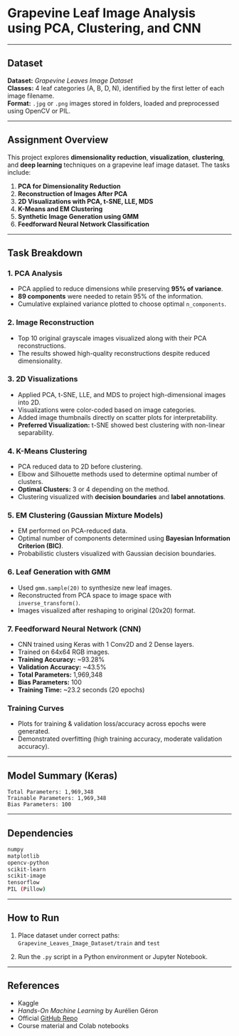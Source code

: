 
# Grapevine Leaf Image Analysis using PCA, Clustering, and CNN


---

## Dataset
**Dataset:** *Grapevine Leaves Image Dataset*  
**Classes:** 4 leaf categories (A, B, D, N), identified by the first letter of each image filename.  
**Format:** `.jpg` or `.png` images stored in folders, loaded and preprocessed using OpenCV or PIL.

---

##  Assignment Overview

This project explores **dimensionality reduction**, **visualization**, **clustering**, and **deep learning** techniques on a grapevine leaf image dataset. The tasks include:

1. **PCA for Dimensionality Reduction**
2. **Reconstruction of Images After PCA**
3. **2D Visualizations with PCA, t-SNE, LLE, MDS**
4. **K-Means and EM Clustering**
5. **Synthetic Image Generation using GMM**
6. **Feedforward Neural Network Classification**

---

## Task Breakdown

### 1. PCA Analysis
- PCA applied to reduce dimensions while preserving **95% of variance**.
- **89 components** were needed to retain 95% of the information.
- Cumulative explained variance plotted to choose optimal `n_components`.

### 2.  Image Reconstruction
- Top 10 original grayscale images visualized along with their PCA reconstructions.
- The results showed high-quality reconstructions despite reduced dimensionality.

### 3. 2D Visualizations
- Applied PCA, t-SNE, LLE, and MDS to project high-dimensional images into 2D.
- Visualizations were color-coded based on image categories.
- Added image thumbnails directly on scatter plots for interpretability.
- **Preferred Visualization:** t-SNE showed best clustering with non-linear separability.

### 4. K-Means Clustering
- PCA reduced data to 2D before clustering.
- Elbow and Silhouette methods used to determine optimal number of clusters.
- **Optimal Clusters:** 3 or 4 depending on the method.
- Clustering visualized with **decision boundaries** and **label annotations**.

### 5. EM Clustering (Gaussian Mixture Models)
- EM performed on PCA-reduced data.
- Optimal number of components determined using **Bayesian Information Criterion (BIC)**.
- Probabilistic clusters visualized with Gaussian decision boundaries.

### 6. Leaf Generation with GMM
- Used `gmm.sample(20)` to synthesize new leaf images.
- Reconstructed from PCA space to image space with `inverse_transform()`.
- Images visualized after reshaping to original (20x20) format.

### 7. Feedforward Neural Network (CNN)
- CNN trained using Keras with 1 Conv2D and 2 Dense layers.
- Trained on 64x64 RGB images.
- **Training Accuracy:** ~93.28%  
- **Validation Accuracy:** ~43.5%  
- **Total Parameters:** 1,969,348  
- **Bias Parameters:** 100  
- **Training Time:** ~23.2 seconds (20 epochs)

### Training Curves
- Plots for training & validation loss/accuracy across epochs were generated.
- Demonstrated overfitting (high training accuracy, moderate validation accuracy).

---

## Model Summary (Keras)

```
Total Parameters: 1,969,348  
Trainable Parameters: 1,969,348  
Bias Parameters: 100
```

---

##  Dependencies

```bash
numpy
matplotlib
opencv-python
scikit-learn
scikit-image
tensorflow
PIL (Pillow)
```

---

##  How to Run

1. Place dataset under correct paths:  
   `Grapevine_Leaves_Image_Dataset/train` and `test`

2. Run the `.py` script in a Python environment or Jupyter Notebook.

---

##  References

- Kaggle  
- *Hands-On Machine Learning* by Aurélien Géron  
- Official [GitHub Repo](https://github.com/ageron/handson-ml3/blob/main/08_dimensionality_reduction.ipynb)  
- Course material and Colab notebooks
